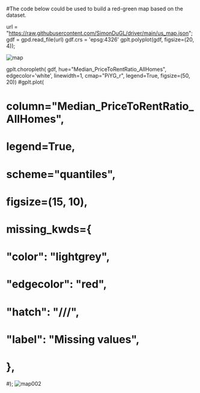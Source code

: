 #The code below could be used to build a red-green map based on the dataset.
	
url = "https://raw.githubusercontent.com/SimonDuGL/driver/main/us_map.json";
gdf = gpd.read_file(url)
gdf.crs = 'epsg:4326'
gplt.polyplot(gdf, figsize=(20, 4));

![map](https://user-images.githubusercontent.com/101145370/165690547-fff034f0-6470-4dbf-89f5-9f1015746906.png)

gplt.choropleth(
    gdf, hue="Median_PriceToRentRatio_AllHomes", edgecolor='white', linewidth=1,
    cmap="PiYG_r", legend=True, figsize=(50, 20))
#gplt.plot(
#    column="Median_PriceToRentRatio_AllHomes",
#    legend=True,
#    scheme="quantiles",
#    figsize=(15, 10),
#    missing_kwds={
#        "color": "lightgrey",
#        "edgecolor": "red",
#        "hatch": "///",
#        "label": "Missing values",
#    },
#);
![map002](https://user-images.githubusercontent.com/101145370/165690621-7db77feb-b04a-4219-a735-79d00354bdcc.png)

